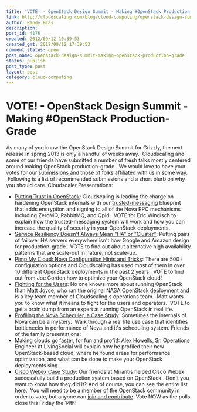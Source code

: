 ```yaml
---
title: 'VOTE! - OpenStack Design Summit - Making #OpenStack Production-Grade'
link: http://cloudscaling.com/blog/cloud-computing/openstack-design-summit-making-openstack-production-grade/
author: Randy Bias
description: 
post_id: 4176
created: 2012/09/12 10:39:53
created_gmt: 2012/09/12 17:39:53
comment_status: open
post_name: openstack-design-summit-making-openstack-production-grade
status: publish
post_type: post
layout: post
category: cloud-computing
---
```


# VOTE! - OpenStack Design Summit - Making #OpenStack Production-Grade

As many of you know the OpenStack Design Summit for Grizzly, the next release in spring 2013 is only a handful of weeks away.  Cloudscaling and some of our friends have submitted a number of fresh talks mostly centered around making OpenStack production-grade.  We would love to have your votes for our submissions and those of folks affiliated with us in some way.  Following is a list of recommended submissions and a short blurb on why you should care. Cloudscaler Presentations: 

  * [Putting Trust in OpenStack](https://www.openstack.org/summit/san-diego-2012/vote-for-speakers/#252): Cloudscaling is leading the charge on hardening OpenStack internals with our [trusted-messaging](https://blueprints.launchpad.net/nova/+spec/trusted-messaging) blueprint that adds encryption and signing to all of the Nova RPC mechanisms including ZeroMQ, RabbitMQ, and Qpid.  VOTE for Eric Windisch to explain how the trusted-messaging system will work and how you can increase the quality of security in your OpenStack deployments.
  * [Service Resiliency Doesn't Always Mean "HA" or "Cluster"](https://www.openstack.org/summit/san-diego-2012/vote-for-speakers/#261): Putting pairs of failover HA servers everywhere isn't how Google and Amazon design for production-grade.  VOTE to find out about alternative high availability patterns that are scale-out in nature, not scale-up.
  * [Pimp My Cloud: Nova Configuration Hints and Tricks](https://www.openstack.org/summit/san-diego-2012/vote-for-speakers/#179): There are 500+ configuration options and Cloudscaling has used most of them in over 10 different OpenStack deployments in the past 2 years.  VOTE to find out from Joe Gordon how to optimize your OpenStack cloud!
  * [Fighting for the Users](https://www.openstack.org/summit/san-diego-2012/vote-for-speakers/#145): No one knows more about running OpenStack than Matt Joyce, who ran the original NASA OpenStack deployment and is a key team member of Cloudscaling's operations team.  Matt wants you to know what it means to fight for the users and operators.  VOTE to get a brain dump from an expert at running OpenStack in real life.
  * [Profiling the Nova Scheduler, a Case Study](https://www.openstack.org/summit/san-diego-2012/vote-for-speakers/#180): Sometimes the internals of Nova can be a mystery.  Walk through a real life use case that identifies bottlenecks in performance of Nova and it's scheduling system.
Friends of the family presentations: 
  * [Making clouds go faster, for fun and profit!](http://https://www.openstack.org/summit/san-diego-2012/vote-for-speakers/#281): Alex Howells, Sr. Operations Engineer at LivingSocial will explain how he profiled their new OpenStack-based cloud, where he found areas for performance optimization, and what can be done to make your OpenStack deployments sing.
  * [Cisco Webex Case Study](https://www.openstack.org/summit/san-diego-2012/vote-for-speakers/#280): Our friends at Mirantis helped Cisco Webex successfully build a production system based on OpenStack.  Don't you want to know how they did it?
And of course, you can see the entire list [here](http://www.mirantis.com/blog/you-can-help-get-large-enterprise-cloud-on-the-openstack-agenda/).  You will need to be a member of the OpenStack community in order to vote, but anyone can [join and contribute](http://wiki.openstack.org/HowToContribute). Vote NOW as the polls close this Friday the 14th!
